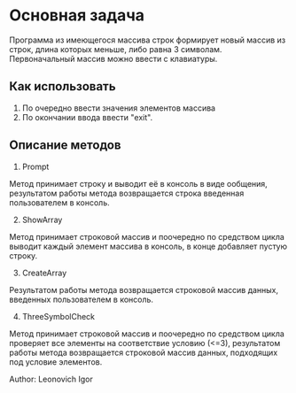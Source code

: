 # Основная задача
Программа из имеющегося массива строк формирует новый массив из строк, длина которых меньше, либо равна 3 символам. Первоначальный массив можно ввести с клавиатуры.

## Как использовать
1. По очередно ввести значения элементов массива
2. По окончании ввода ввести "exit".

## Описание методов
1. Prompt

Метод принимает строку и выводит её в консоль в виде ообщения, результатом работы метода возвращается строка введенная пользователем в консоль.

2. ShowArray

Метод принимает строковой массив и поочередно по средством цикла выводит каждый элемент массива в консоль, в конце добавляет пустую строку.

3. CreateArray

Результатом работы метода возвращается строковой массив данных, введенных пользователем в консоль.

4. ThreeSymbolCheck

Метод принимает строковой массив и поочередно по средством цикла проверяет все элементы на соответствие условию (<=3), результатом работы метода возвращается строковой массив данных, подходящих под условие элементов.

Author: Leonovich Igor
